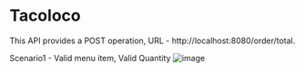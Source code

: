 # Tacoloco
This API provides a POST operation, URL - http://localhost:8080/order/total. 

Scenario1 - Valid menu item, Valid Quantity
![image](https://user-images.githubusercontent.com/25885367/121796265-be902880-cbe5-11eb-87c8-596304d55101.png)
